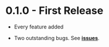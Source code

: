 # 0.1.0 - First Release

*   Every feature added

*   Two outstanding bugs.  See
    [**issues**](https://github.com/DavidLGoldberg/qolor/issues).
